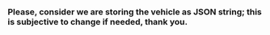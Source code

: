 ### Please, consider we are storing the vehicle as JSON string; this is subjective to change if needed, thank you.